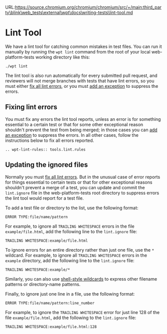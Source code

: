 URL:https://source.chromium.org/chromium/chromium/src/+/main:third_party\blink\web_tests\external\wpt\docs\writing-tests\lint-tool.md
# Lint Tool

We have a lint tool for catching common mistakes in test files. You can run
it manually by running the `wpt lint` command from the root of your local
web-platform-tests working directory like this:

```
./wpt lint
```

The lint tool is also run automatically for every submitted pull request,
and reviewers will not merge branches with tests that have lint errors, so
you must either [fix all lint errors](#fixing-lint-errors), or you must
[add an exception](#updating-the-ignored-files) to suppress the errors.

## Fixing lint errors

You must fix any errors the lint tool reports, unless an error is for something
essential to a certain test or that for some other exceptional reason shouldn't
prevent the test from being merged; in those cases you can [add an
exception](#updating-the-ignored-files) to suppress the errors. In all other
cases, follow the instructions below to fix all errors reported.

<!--
  This listing is automatically generated from the linting tool's Python source
  code.
-->

```eval_rst
.. wpt-lint-rules:: tools.lint.rules
```

## Updating the ignored files

Normally you must [fix all lint errors](#fixing-lint-errors). But in the
unusual case of error reports for things essential to certain tests or that
for other exceptional reasons shouldn't prevent a merge of a test, you can
update and commit the `lint.ignore` file in the web-platform-tests root
directory to suppress errors the lint tool would report for a test file.

To add a test file or directory to the list, use the following format:

```
ERROR TYPE:file/name/pattern
```

For example, to ignore all `TRAILING WHITESPACE` errors in the file
`example/file.html`, add the following line to the `lint.ignore` file:

```
TRAILING WHITESPACE:example/file.html
```

To ignore errors for an entire directory rather than just one file, use the `*`
wildcard. For example, to ignore all `TRAILING WHITESPACE` errors in the
`example` directory, add the following line to the `lint.ignore` file:

```
TRAILING WHITESPACE:example/*
```

Similarly, you can also
use
[shell-style wildcards](https://docs.python.org/library/fnmatch.html) to
express other filename patterns or directory-name patterns.

Finally, to ignore just one line in a file, use the following format:

```
ERROR TYPE:file/name/pattern:line_number
```

For example, to ignore the `TRAILING WHITESPACE` error for just line 128 of the
file `example/file.html`, add the following to the `lint.ignore` file:

```
TRAILING WHITESPACE:example/file.html:128
```
